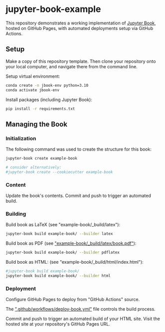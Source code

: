 # jupyter-book-example

This repository demonstrates a working implementation of [Jupyter Book](https://jupyterbook.org/en/stable/publish/gh-pages.html), hosted on GitHub Pages, with automated deployments setup via GitHub Actions.

## Setup

Make a copy of this repository template. Then clone your repository onto your local computer, and navigate there from the command line.

Setup virtual environment:

```sh
conda create -n jbook-env python=3.10
conda activate jbook-env
```

Install packages (including Jupyter Book):

```sh
pip install -r requirements.txt
```

## Managing the Book

### Initialization

The following command was used to create the structure for this book:

```sh
jupyter-book create example-book

# consider alternatively:
#jupyter-book create --cookiecutter example-book
```

### Content

Update the book's contents. Commit and push to trigger an automated build.

### Building


Build book as LaTeX (see "example-book/_build/latex"):

```sh
jupyter-book build example-book/ --builder latex
```

Build book as PDF (see ["example-book/_build/latex/book.pdf"](/example-book/_build/latex/book.pdf)):

```sh
jupyter-book build example-book/ --builder pdflatex
```

Build book as HTML: (see "example-book/_build/html/index.html"):

```sh
#jupyter-book build example-book/
jupyter-book build example-book/ --builder html
```

### Deployment

Configure GitHub Pages to deploy from "GitHub Actions" source.

The [".github/workflows/deploy-book.yml"](/.github/workflows/deploy-book.yml) file controls the build process.

Commit and push to trigger an automated build of your HTML site. Visit the hosted site at your repository's GitHub Pages URL.
